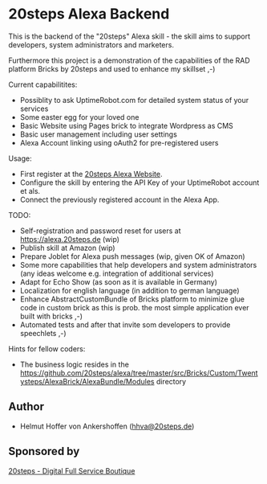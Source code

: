 20steps Alexa Backend
=====================

This is the backend of the "20steps" Alexa skill - the skill aims to support developers, system administrators and marketers.

Furthermore this project is a demonstration of the capabilities of the RAD platform Bricks by 20steps and used to enhance my skillset ,-)

Current capabilitites:
* Possiblity to ask UptimeRobot.com for detailed system status of your services
* Some easter egg for your loved one
* Basic Website using Pages brick to integrate Wordpress as CMS
* Basic user management including user settings
* Alexa Account linking using oAuth2 for pre-registered users

Usage:
* First register at the <a href="https://alexa.20steps.de">20steps Alexa Website</a>.
* Configure the skill by entering the API Key of your UptimeRobot account et als.
* Connect the previously registered account in the Alexa App.

TODO:
* Self-registration and password reset for users at https://alexa.20steps.de  (wip)
* Publish skill at Amazon (wip)
* Prepare Joblet for Alexa push messages (wip, given OK of Amazon)
* Some more capabilities that help developers and system administrators (any ideas welcome e.g. integration of additional services)
* Adapt for Echo Show (as soon as it is available in Germany)
* Localization for english language (in addition to german language)
* Enhance AbstractCustomBundle of Bricks platform to minimize glue code in custom brick as this is prob. the most simple application ever built with bricks ,-)
* Automated tests and after that invite som developers to provide speechlets ,-)

Hints for fellow coders:
* The business logic resides in the https://github.com/20steps/alexa/tree/master/src/Bricks/Custom/Twentysteps/AlexaBrick/AlexaBundle/Modules directory

## Author

* Helmut Hoffer von Ankershoffen (hhva@20steps.de)

## Sponsored by
<a href="https://20steps.de">20steps - Digital Full Service Boutique</a>

[1]:  https://github.com/20steps/bricks-installer
[2]:  https://symfony.com/
[3]:  https://api-platform.com/
[4]:  https://wordpress.org/
[5]:  http://lucene.apache.org/solr/
[6]:  https://angularjs.org/
[7]:  https://ionicframework.com/
[8]:  https://packagist.org/
[9]:  https://20steps.de

[20]:  https://symfony.com/doc/current/bundles/SensioFrameworkExtraBundle/index.html
[21]:  https://symfony.com/doc/3.2/doctrine.html
[22]:  https://symfony.com/doc/3.2/templating.html
[23]:  https://symfony.com/doc/3.2/security.html
[24]:  https://symfony.com/doc/3.2/email.html
[25]:  https://symfony.com/doc/3.2/logging.html
[26]:  https://symfony.com/doc/3.2/assetic/asset_management.html
[27]:  https://symfony.com/doc/current/bundles/SensioGeneratorBundle/index.html

